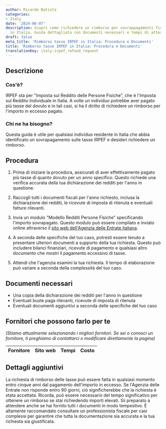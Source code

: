 ```yaml
---
author: Ricardo Batista
categories:
- Italy
date: '2024-06-07'
description: Scopri come richiedere un rimborso per sovrappagamenti fiscali su IRPEF
  in Italia. Guida dettagliata con documenti necessari e tempi di attesa.
draft: false
meta_title: 'Rimborso tasse IRPEF in Italia: Procedura e Documenti'
title: 'Rimborso tasse IRPEF in Italia: Procedura e Documenti'
translationKey: italy-irpef_refund_request
---
```



## Descrizione
### Cos'è?
IRPEF sta per "Imposta sul Reddito delle Persone Fisiche", che è l'Imposta sul Reddito Individuale in Italia. A volte un individuo potrebbe aver pagato più tasse del dovuto e in tali casi, si ha il diritto di richiedere un rimborso per l'importo in eccesso pagato.

### Chi ne ha bisogno?
Questa guida è utile per qualsiasi individuo residente in Italia che abbia identificato un sovrapagamento sulle tasse IRPEF e desideri richiedere un rimborso.

## Procedura
1. Prima di iniziare la procedura, assicurati di aver effettivamente pagato più tasse di quanto dovuto per un anno specifico. Questo richiede una verifica accurata della tua dichiarazione dei redditi per l'anno in questione.

2. Raccogli tutti i documenti fiscali per l'anno richiesto, inclusa la dichiarazione dei redditi, le ricevute di imposta di ritenuta e eventuali fatture rilevanti.

3. Invia un modulo "Modello Redditi Persone Fisiche" specificando l'importo sovrapagato. Questo modulo può essere compilato e inviato online attraverso il [sito web dell'Agenzia delle Entrate italiana](https://www.agenziaentrate.gov.it/portale/web/guest).

4. A seconda delle specifiche del tuo caso, potresti essere tenuto a presentare ulteriori documenti a supporto della tua richiesta. Questo può includere bilanci finanziari, ricevute di pagamento e qualsiasi altro documento che mostri il pagamento eccessivo di tasse.

5. Attendi che l'agenzia esamini la tua richiesta. Il tempo di elaborazione può variare a seconda della complessità del tuo caso.

## Documenti necessari
- Una copia della dichiarazione dei redditi per l'anno in questione
- Eventuali buste paga rilevanti, ricevute di imposta di ritenuta
- Eventuali documenti aggiuntivi a seconda delle specifiche del tuo caso

## Fornitori che possono farlo per te
_(Stiamo attualmente selezionando i migliori fornitori. Se sei o conosci un fornitore, ti preghiamo di contattarci o modificare direttamente la pagina)_

| Fornitore       |     Sito web    |     Tempi        |       Costo      |
| --------------- | --------------- |  :-------------: | :-------------: |

## Dettagli aggiuntivi
La richiesta di rimborso delle tasse può essere fatta in qualsiasi momento entro cinque anni dal pagamento dell'importo in eccesso. Se l'Agenzia delle Entrate non risponde entro 90 giorni, ciò significherebbe che la richiesta è stata accettata.
Ricorda, può essere necessario del tempo significativo per ottenere un rimborso se stai richiedendo importi elevati. Sii preparato a attendere anche se hai fornito tutti i documenti in modo tempestivo.
È altamente raccomandato consultare un professionista fiscale per casi complessi per garantire che tutta la documentazione sia accurata e la tua richiesta sia giustificata.